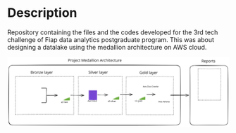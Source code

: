# Description
Repository containing the files and the codes developed for the 3rd tech challenge of Fiap data analytics postgraduate program.
This was about designing a datalake using the medallion architecture on AWS cloud.

![Architecture](./arquitetura_svg.svg)
